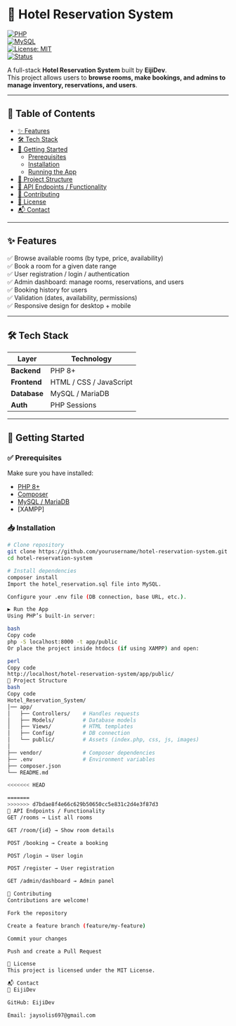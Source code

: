 # 🏨 Hotel Reservation System  

[![PHP](https://img.shields.io/badge/PHP-8.0%2B-blue?logo=php)](https://www.php.net/)  
[![MySQL](https://img.shields.io/badge/MySQL-Database-orange?logo=mysql)](https://www.mysql.com/)  
[![License: MIT](https://img.shields.io/badge/License-MIT-green.svg)](LICENSE)  
[![Status](https://img.shields.io/badge/Project-Active-success)](#)  

A full-stack **Hotel Reservation System** built by **EijiDev**.  
This project allows users to **browse rooms, make bookings, and admins to manage inventory, reservations, and users**.  

---

## 📑 Table of Contents
- [✨ Features](#-features)  
- [🛠 Tech Stack](#-tech-stack)  
- [🚀 Getting Started](#-getting-started)  
  - [Prerequisites](#prerequisites)  
  - [Installation](#installation)  
  - [Running the App](#running-the-app)  
- [📂 Project Structure](#-project-structure)  
- [📡 API Endpoints / Functionality](#-api-endpoints--functionality)  
- [🤝 Contributing](#-contributing)  
- [📜 License](#-license)  
- [📬 Contact](#-contact)  

---

## ✨ Features
✅ Browse available rooms (by type, price, availability)  
✅ Book a room for a given date range  
✅ User registration / login / authentication  
✅ Admin dashboard: manage rooms, reservations, and users  
✅ Booking history for users  
✅ Validation (dates, availability, permissions)  
✅ Responsive design for desktop + mobile  

---

## 🛠 Tech Stack
| Layer            | Technology            |
|------------------|-----------------------|
| **Backend**      | PHP 8+               |
| **Frontend**     | HTML / CSS / JavaScript |
| **Database**     | MySQL / MariaDB       |
| **Auth**         | PHP Sessions          |

---

## 🚀 Getting Started  

### ✅ Prerequisites
Make sure you have installed:  
- [PHP 8+](https://www.php.net/)  
- [Composer](https://getcomposer.org/)  
- [MySQL / MariaDB](https://www.mysql.com/)  
- [XAMPP]  

### 📥 Installation
```bash
# Clone repository
git clone https://github.com/yourusername/hotel-reservation-system.git
cd hotel-reservation-system

# Install dependencies
composer install
Import the hotel_reservation.sql file into MySQL.

Configure your .env file (DB connection, base URL, etc.).

▶️ Run the App
Using PHP’s built-in server:

bash
Copy code
php -S localhost:8000 -t app/public
Or place the project inside htdocs (if using XAMPP) and open:

perl
Copy code
http://localhost/hotel-reservation-system/app/public/
📂 Project Structure
bash
Copy code
Hotel_Reservation_System/
│── app/
│   ├── Controllers/    # Handles requests
│   ├── Models/         # Database models
│   ├── Views/          # HTML templates
│   ├── Config/         # DB connection
│   └── public/         # Assets (index.php, css, js, images)
│
├── vendor/             # Composer dependencies
├── .env                # Environment variables
├── composer.json
└── README.md

<<<<<<< HEAD

=======
>>>>>>> d7bdae8f4e66c629b50650cc5e831c2d4e3f87d3
📡 API Endpoints / Functionality
GET /rooms → List all rooms

GET /room/{id} → Show room details

POST /booking → Create a booking

POST /login → User login

POST /register → User registration

GET /admin/dashboard → Admin panel

🤝 Contributing
Contributions are welcome!

Fork the repository

Create a feature branch (feature/my-feature)

Commit your changes

Push and create a Pull Request

📜 License
This project is licensed under the MIT License.

📬 Contact
👤 EijiDev

GitHub: EijiDev

Email: jaysolis697@gmail.com
